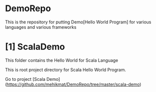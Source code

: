 DemoRepo
==========

This is the repository for putting Demo[Hello World Program] for various languages and various frameworks

[1] ScalaDemo
====================
This folder contains the Hello World for Scala Language

This is root project directory for Scala Hello World Program.

Go to project [Scala Demo] (https://github.com/mehikmat/DemoRepo/tree/master/scala-demo)
